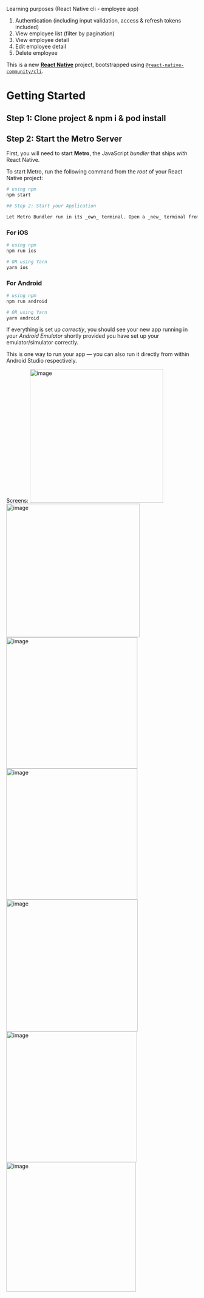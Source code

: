 Learning purposes (React Native cli - employee app)

1. Authentication (including input validation, access & refresh tokens included)
2. View employee list (filter by pagination)
3. View employee detail
4. Edit employee detail
5. Delete employee

This is a new [**React Native**](https://reactnative.dev) project, bootstrapped using [`@react-native-community/cli`](https://github.com/react-native-community/cli).

# Getting Started

## Step 1: Clone project & npm i & pod install

## Step 2:  Start the Metro Server

First, you will need to start **Metro**, the JavaScript _bundler_ that ships _with_ React Native.

To start Metro, run the following command from the _root_ of your React Native project:

````bash
# using npm
npm start

## Step 2: Start your Application

Let Metro Bundler run in its _own_ terminal. Open a _new_ terminal from the _root_ of your React Native project. Run the following command to start your _Android_ or _iOS_ app:
````

### For iOS

```bash
# using npm
npm run ios

# OR using Yarn
yarn ios
````

### For Android

```bash
# using npm
npm run android

# OR using Yarn
yarn android
````

If everything is set up _correctly_, you should see your new app running in your _Android Emulator_ shortly provided you have set up your emulator/simulator correctly.

This is one way to run your app — you can also run it directly from within Android Studio respectively.

Screens:
<img width="351" alt="image" src="https://github.com/user-attachments/assets/1a43393f-fb56-421b-a6f5-fc50d50577ea">
<img width="351" alt="image" src="https://github.com/user-attachments/assets/dcbf5026-ada0-4fca-8018-fee973f961ab">
<img width="345" alt="image" src="https://github.com/user-attachments/assets/31caafea-ca4f-4fb3-a82f-2e62337811c1">
<img width="345" alt="image" src="https://github.com/user-attachments/assets/49a64a01-078f-4311-a195-f33363067277">
<img width="346" alt="image" src="https://github.com/user-attachments/assets/4725c461-a23c-4c18-ab42-fdab6f95fdbb">
<img width="344" alt="image" src="https://github.com/user-attachments/assets/f8789e0d-740c-4f82-b1e6-e0923fccf32e">
<img width="341" alt="image" src="https://github.com/user-attachments/assets/fe3dc1fd-9f75-4dbf-a49a-bb8b5c134a17">



